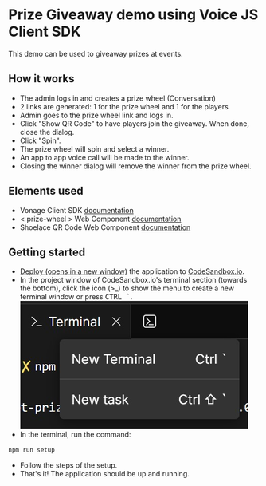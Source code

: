 # Prize Giveaway demo using Voice JS Client SDK

This demo can be used to giveaway prizes at events.

## How it works
* The admin logs in and creates a prize wheel (Conversation)
* 2 links are generated: 1 for the prize wheel and 1 for the players
* Admin goes to the prize wheel link and logs in.
* Click "Show QR Code" to have players join the giveaway. When done, close the dialog.
* Click "Spin".
* The prize wheel will spin and select a winner.
* An app to app voice call will be made to the winner.
* Closing the winner dialog will remove the winner from the prize wheel. 

## Elements used
* Vonage Client SDK [documentation](https://developer.vonage.com/en/vonage-client-sdk/overview)
* < prize-wheel > Web Component [documentation](https://github.com/Vonage-Community/web_component-javascript-prize_wheel)
* Shoelace QR Code Web Component [documentation](https://shoelace.style/components/qr-code)

## Getting started
* <a href="https://githubbox.com/Vonage-Community/demo-client_sdk-javascript-prizewheel_voice_app_to_app" target="_blank">Deploy (opens in a new window)</a> the application to [CodeSandbox.io](https://codesandbox.io).
* In the project window of CodeSandbox.io's terminal section (towards the bottom), click the icon (>_) to show the menu to create a new terminal window or press <kbd>CTRL `</kbd>.
![Screenshot showing new terminal menu](codesandbox-io-new-terminal.jpg "Screenshot showing new terminal menu")
* In the terminal, run the command:
```bash
npm run setup
```
* Follow the steps of the setup.
* That's it! The application should be up and running.